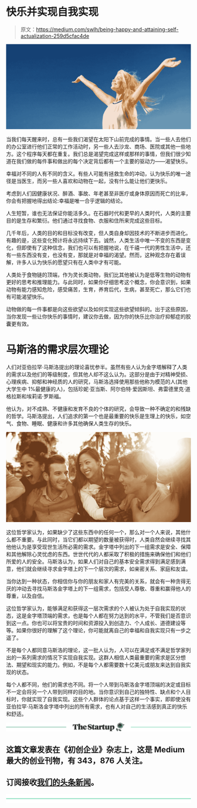 # 快乐并实现自我实现

> 原文：<https://medium.com/swlh/being-happy-and-attaining-self-actualization-259d5cfac4de>

![](img/ad86425d112dc729af4c7d5c90a28283.png)

当我们每天醒来时，总有一些我们渴望在太阳下山前完成的事情。当一些人去他们的办公室进行他们正常的工作活动时，另一些人去沙龙、商场、医院或其他一些地方。这个程序每天都在重复。我们总是渴望完成这样或那样的事情，但我们很少知道在我们做的每件事和做出的每个决定背后都有一个主要的驱动力——渴望快乐。

幸福对不同的人有不同的含义。有些人可能有拯救生命的冲动，认为快乐的唯一途径是当医生，而另一些人喜欢和动物在一起，没有什么能让他们更快乐。

考虑到人们因健康状况、醉酒、事故、年老甚至非医疗或身体原因而死亡的比率，你会有把握地得出结论:幸福是唯一合乎逻辑的结论。

人生短暂，谁也无法保证你能活多久。在石器时代和更早的人类时代，人类的主要目的是生存和繁衍。他们通过寻找食物、衣服和住所来完成这些目标。

几千年后，人类的目的和目标没有改变，但人类自身却因技术的不断进步而进化。有趣的是，这些变化预计将永远持续下去。诚然，人类生活中唯一不变的东西是变化，但即使有了这种信念，我们也可以有把握地说，在千禧一代的男性生活中，还有一些东西没有变，也没有变，那就是对幸福的渴望。然而，这种观念存在着误解，许多人认为快乐的愿望只有在人类中才有可能。

人类处于食物链的顶端，作为灵长类动物，我们比其他被认为是低等生物的动物有更好的思考和推理能力。与此同时，如果你仔细思考这个概念，你会意识到，如果动物有能力感知危险，感受痛苦，生育，养育后代，生病，甚至死亡，那么它们也有可能渴望快乐。

动物做的每一件事都是向这些欲望以及如何实现这些欲望倾斜的。出于这些原因，当你发现一些让你快乐的事情时，建议你去做，因为你的快乐比你治疗抑郁症的胶囊更有效。

# 马斯洛的需求层次理论

人们对亚伯拉罕·马斯洛提出的理论喜忧参半。虽然有些人认为金字塔解释了人类的需求以及他们的等级制度，但其他人却不这么认为。这部分是由于对精神受损、心理疾病、抑郁和神经质的人的研究，马斯洛选择使用那些他称为模范的人(其他大学生中 1%最健康的人)，包括珍妮·亚当斯、阿尔伯特·爱因斯坦、弗雷德里克·道格拉斯和埃莉诺·罗斯福。

他认为，对不成熟、不健康和发育不良的个体的研究，会导致一种不确定的和残缺的哲学。马斯洛提出，人们追求的第一个也是最重要的快乐是生理上的快乐，如空气、食物、睡眠、健康和许多其他确保人类生存的快乐。

![](img/559e221838dae293d2f50dcacd5b2fc8.png)

这位哲学家认为，如果缺少了这些东西中的任何一个，那么对一个人来说，其他什么都不重要。与此同时，当它们都以期望的数量被获得时，人类自然会继续寻找其他他认为是享受现世生活所必需的需求。金字塔中列出的下一组需求是安全、保障和其他解除心灵忧虑的东西。世世代代的人都采取了积极的措施来确保他们和他们所爱的人的安全。马斯洛认为，如果人们对自己的基本安全需求得到满足感到满意，他们就会继续寻求金字塔上的下一个层次的需求，如亲密关系、家庭和友谊。

当你达到一种状态，你相信你与你的朋友和家人有完美的关系，就会有一种贪得无厌的冲动去寻找马斯洛金字塔上的下一组需求，包括受人尊敬、尊重和赢得他人的尊重，以及自信。

这位哲学家认为，能够满足和获得这一层次需求的个人被认为处于自我实现的状态，这是金字塔顶端的需求，也是每个人都在努力达到的水平，不管我们是否意识到这一点。你也可以将宝贵的时间和资源投入到创造力、个人成长、道德建设等等。如果你很好的理解了这个理论，你可能就离自己的幸福和自我实现只有一步之遥了。

不是每个人都同意马斯洛的理论，这一批人认为，人可以在满足或不满足哲学家列出的一系列需求的情况下实现自我实现。这群人相信人类最重要的需求是区分想法、期望和现实的能力。例如，不是每个人都需要数十亿美元或朋友来达到自我实现的状态。

每个人都不同，他们的需求也不同。将一个人带到马斯洛金字塔顶端的决定或目标不一定会将另一个人带到同样的目的地。当你意识到自己的独特性、缺点和个人目标时，你就实现了自我实现。这些个人群体的论点基于这样一个事实，即即使没有亚伯拉罕·马斯洛金字塔中列出的所有需求，也有人对自己的生活感到真正的快乐和舒适。

[![](img/308a8d84fb9b2fab43d66c117fcc4bb4.png)](https://medium.com/swlh)

## 这篇文章发表在《初创企业》杂志上，这是 Medium 最大的创业刊物，有 343，876 人关注。

## 订阅接收[我们的头条新闻](http://growthsupply.com/the-startup-newsletter/)。

[![](img/b0164736ea17a63403e660de5dedf91a.png)](https://medium.com/swlh)